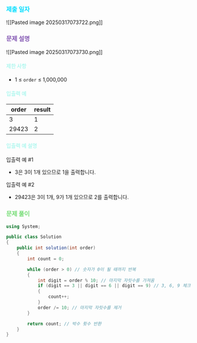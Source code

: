 ### <font color="00DDFF">제출 일자 </font>

![[Pasted image 20250317073722.png]]

### <font color="#8458B3">문제 설명</font>

![[Pasted image 20250317073730.png]]

#### <font color="#b2f7ef">제한 사항</font>

- 1 ≤ `order` ≤ 1,000,000

#### <font color="#b2f7ef">입출력 예</font>

|order|result|
|---|---|
|3|1|
|29423|2|

#### <font color="#b2f7ef">입출력 예 설명</font>

입출력 예 #1

- 3은 3이 1개 있으므로 1을 출력합니다.

입출력 예 #2

- 29423은 3이 1개, 9가 1개 있으므로 2를 출력합니다.

### <font color="#77dd77">문제 풀이</font>

```cs
using System;

public class Solution
{
    public int solution(int order)
    {
        int count = 0;

        while (order > 0) // 숫자가 0이 될 때까지 반복
        {
            int digit = order % 10; // 마지막 자릿수를 가져옴
            if (digit == 3 || digit == 6 || digit == 9) // 3, 6, 9 체크
            {
                count++;
            }
            order /= 10; // 마지막 자릿수를 제거
        }

        return count; // 박수 횟수 반환
    }
}
```




